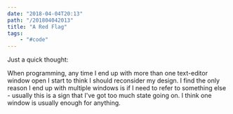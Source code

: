 ```yaml
---
date: "2018-04-04T20:13"
path: "/201804042013"
title: "A Red Flag"
tags:
    - "#code"
---
```


Just a quick thought:

When programming, any time I end up with more than one text-editor window open I start to think I should reconsider my design. I find the only reason I end up with multiple windows is if I need to refer to something else - usually this is a sign that I've got too much state going on. I think one window is usually enough for anything.